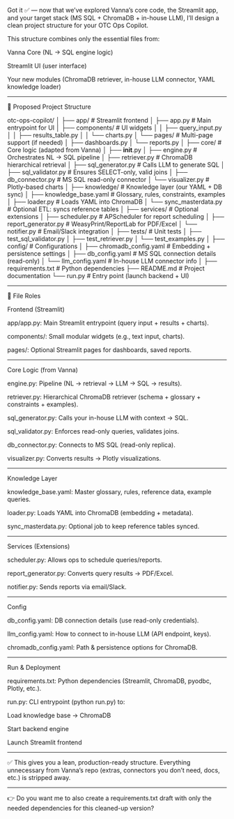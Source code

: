 Got it ✅ — now that we’ve explored Vanna’s core code, the Streamlit app, and your target stack (MS SQL + ChromaDB + in-house LLM), I’ll design a clean project structure for your OTC Ops Copilot.

This structure combines only the essential files from:

Vanna Core (NL → SQL engine logic)

Streamlit UI (user interface)

Your new modules (ChromaDB retriever, in-house LLM connector, YAML knowledge loader)



---

📂 Proposed Project Structure

otc-ops-copilot/
│
├── app/                          # Streamlit frontend
│   ├── app.py                    # Main entrypoint for UI
│   ├── components/               # UI widgets
│   │   ├── query_input.py
│   │   ├── results_table.py
│   │   └── charts.py
│   └── pages/                    # Multi-page support (if needed)
│       ├── dashboards.py
│       └── reports.py
│
├── core/                         # Core logic (adapted from Vanna)
│   ├── __init__.py
│   ├── engine.py                 # Orchestrates NL → SQL pipeline
│   ├── retriever.py              # ChromaDB hierarchical retrieval
│   ├── sql_generator.py          # Calls LLM to generate SQL
│   ├── sql_validator.py          # Ensures SELECT-only, valid joins
│   ├── db_connector.py           # MS SQL read-only connector
│   └── visualizer.py             # Plotly-based charts
│
├── knowledge/                    # Knowledge layer (our YAML + DB sync)
│   ├── knowledge_base.yaml       # Glossary, rules, constraints, examples
│   ├── loader.py                 # Loads YAML into ChromaDB
│   └── sync_masterdata.py        # Optional ETL: syncs reference tables
│
├── services/                     # Optional extensions
│   ├── scheduler.py              # APScheduler for report scheduling
│   ├── report_generator.py       # WeasyPrint/ReportLab for PDF/Excel
│   └── notifier.py               # Email/Slack integration
│
├── tests/                        # Unit tests
│   ├── test_sql_validator.py
│   ├── test_retriever.py
│   └── test_examples.py
│
├── config/                       # Configurations
│   ├── chromadb_config.yaml      # Embedding + persistence settings
│   ├── db_config.yaml            # MS SQL connection details (read-only)
│   └── llm_config.yaml           # In-house LLM connector info
│
├── requirements.txt              # Python dependencies
├── README.md                     # Project documentation
└── run.py                        # Entry point (launch backend + UI)


---

🔹 File Roles

Frontend (Streamlit)

app/app.py: Main Streamlit entrypoint (query input + results + charts).

components/: Small modular widgets (e.g., text input, charts).

pages/: Optional Streamlit pages for dashboards, saved reports.



---

Core Logic (from Vanna)

engine.py: Pipeline (NL → retrieval → LLM → SQL → results).

retriever.py: Hierarchical ChromaDB retriever (schema + glossary + constraints + examples).

sql_generator.py: Calls your in-house LLM with context → SQL.

sql_validator.py: Enforces read-only queries, validates joins.

db_connector.py: Connects to MS SQL (read-only replica).

visualizer.py: Converts results → Plotly visualizations.



---

Knowledge Layer

knowledge_base.yaml: Master glossary, rules, reference data, example queries.

loader.py: Loads YAML into ChromaDB (embedding + metadata).

sync_masterdata.py: Optional job to keep reference tables synced.



---

Services (Extensions)

scheduler.py: Allows ops to schedule queries/reports.

report_generator.py: Converts query results → PDF/Excel.

notifier.py: Sends reports via email/Slack.



---

Config

db_config.yaml: DB connection details (use read-only credentials).

llm_config.yaml: How to connect to in-house LLM (API endpoint, keys).

chromadb_config.yaml: Path & persistence options for ChromaDB.



---

Run & Deployment

requirements.txt: Python dependencies (Streamlit, ChromaDB, pyodbc, Plotly, etc.).

run.py: CLI entrypoint (python run.py) to:

Load knowledge base → ChromaDB

Start backend engine

Launch Streamlit frontend




---

✅ This gives you a lean, production-ready structure.
Everything unnecessary from Vanna’s repo (extras, connectors you don’t need, docs, etc.) is stripped away.


---

👉 Do you want me to also create a requirements.txt draft with only the needed dependencies for this cleaned-up version?

